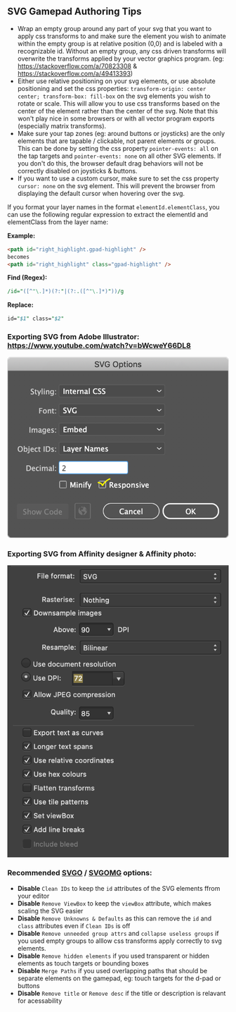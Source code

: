## SVG Gamepad Authoring Tips

- Wrap an empty group around any part of your svg that you want to apply css transforms to and make sure the element you wish to animate within the empty group is at relative position (0,0) and is labeled with a recognizable id. Without an empty group, any css driven transforms will overwrite the transforms applied by your vector graphics program. (eg: https://stackoverflow.com/a/70823308 & https://stackoverflow.com/a/49413393)
- Either use relative positioning on your svg elements, or use absolute positioning and set the css properties: ```transform-origin: center center; transform-box: fill-box``` on the svg elements you wish to rotate or scale. This will allow you to use css transforms based on the center of the element rather than the center of the svg. Note that this won't play nice in some browsers or with all vector program exports (especially matrix transforms).
- Make sure your tap zones (eg: around buttons or joysticks) are the only elements that are tapable / clickable, not parent elements or groups. This can be done by setting the css property ```pointer-events: all``` on the tap targets and ```pointer-events: none``` on all other SVG elements. If you don't do this, the browser default drag behaviors will not be correctly disabled on joysticks & buttons.
 - If you want to use a custom cursor, make sure to set the css property ```cursor: none``` on the svg element. This will prevent the browser from displaying the default cursor when hovering over the svg.

If you format your layer names in the format `elementId.elementClass`, you can use the following regular expression to extract the elementId and elementClass from the layer name:

**Example:**
```html
<path id="right_highlight.gpad-highlight" />
becomes
<path id="right_highlight" class="gpad-highlight" />
```


**Find (Regex):**
```perl
/id="([^"\.]*)(?:"|(?:.([^"\.]*)"))/g
```

**Replace:**
```perl
id="$1" class="$2"
```


### Exporting SVG from Adobe Illustrator: https://www.youtube.com/watch?v=bWcweY66DL8

![Adobe SVG Export](./README.assets/Adobe%20SVG%20Export.png)

### Exporting SVG from Affinity designer & Affinity photo:
![Affinity SVG Export](README.assets/Affinity%20SVG%20Export.png)
### Recommended [SVGO](https://github.com/svg/svgo) / [SVGOMG](https://jakearchibald.github.io/svgomg/) options:
- **Disable** `Clean IDs` to keep the `id` attributes of the SVG elements ffrom your editor
- **Disable** `Remove ViewBox` to keep the `viewBox` attribute, which makes scaling the SVG easier
- **Disable** `Remove Unknowns & Defaults` as this can remove the `id`  and `class` attributes even if `Clean IDs` is off
- **Disable** `Remove unneeded group attrs` and `collapse useless groups` if you used empty groups to alllow css transforms apply correctly to svg elements.
- **Disable** `Remove hidden elements` if you used transparent or hidden elements as touch targets or bounding boxes
- **Disable** `Merge Paths` if you used overlapping paths that should be separate elements on the gamepad, eg: touch targets for the d-pad or buttons
- **Disable** `Remove title` or `Remove desc` if the title or description is relavant for acessability
